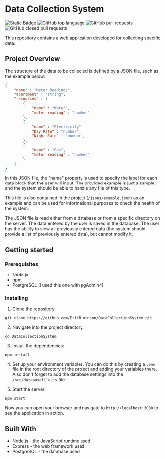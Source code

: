 # Data Collection System

![Static Badge](https://img.shields.io/badge/ErikBjornson-DataCollectionSystem-DataCollectionSystem)
![GitHub top language](https://img.shields.io/github/languages/top/ErikBjornson/DataCollectionSystem)
![GitHub pull requests](https://img.shields.io/github/issues-pr/ErikBjornson/DataCollectionSystem)
![GitHub closed pull requests](https://img.shields.io/github/issues-pr-closed/ErikBjornson/DataCollectionSystem)

This repository contains a web application developed for collecting specific data.

## Project Overview

The structure of the data to be collected is defined by a JSON file, such as the example below:

```JSON
{
	"name" : "Meter Readings",
	"apartment" : "string",
	"resources" : [
        {
            "name" : "Water",
            "meter reading" : "number"
        },
        {
            "name" : "Electricity",
            "Day Rate" : "number",
            "Night Rate" : "number",
        },
        {
            "name" : "Gas",
            "meter reading" : "number"
        }
	]
}
```

In this JSON file, the "name" property is used to specify the label for each data block that the user will input. The provided example is just a sample, and the system should be able to handle any file of this type.

This file is also contained in the project (`/jsons/example.json`) as an example and can be used for informational purposes to check the health of the system.

The JSON file is read either from a database or from a specific directory on the server. The data entered by the user is saved in the database. The user has the ability to view all previously entered data (the system should provide a list of previously entered data), but cannot modify it.

## Getting started

### Prerequisites

- Node.js
- npm
- PostgreSQL (I used this one with pgAdmin4)

### Installing

1. Clone the repository:

```
git clone https://github.com/ErikBjornson/DataCollectionSystem.git
```

2. Navigate into the project directory:

```
cd DataCollectionSystem
```

3. Install the dependencies:

```
npm install
```

4. Set up your environment variables. You can do this by creating a `.env` file in the root directory of the project and adding your variables there. Also don't forget to add the database settings into the `/src/databasefile.js` file.

5. Start the server:

```
npm start
```

Now you can open your browser and navigate to `http://localhost:3000` to see the application in action.

## Built With

- Node.js - the JavaScript runtime used
- Express - the web framework used
- PostgreSQL - the database used
